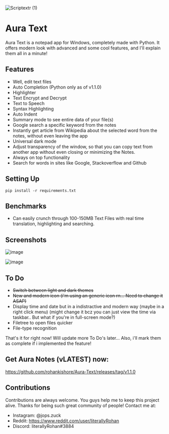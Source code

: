 ![Scriptextr (1)](https://user-images.githubusercontent.com/109947257/217301300-da761ccf-b36b-4e10-b408-073e46925558.png)

# Aura Text

Aura Text is a notepad app for Windows, completely made with Python. It offers modern look with advanced and some cool features, and I'll explain them all in a minute!

## Features

- Well, edit text files
- Auto Completion (Python only as of v1.1.0)
- Highlighter
- Text Encrypt and Decrypt
- Text to Speech
- Syntax Highlighting
- Auto Indent
- Summary mode to see entire data of your file(s)
- Google search a specific keyword from the notes
- Instantly get article from Wikipedia about the selected word from the notes, without even leaving the app
- Universal dark mode
- Adjust transparency of the window, so that you can copy text from another app without even closing or minimizing the Notes.
- Always on top functionality
- Search for words in sites like Google, Stackoverflow and Github

## Setting Up
```
pip install -r requirements.txt
```

## Benchmarks

- Can easily crunch through 100-150MB Text Files with real time translation, highlighting and searching.

## Screenshots

![image](https://user-images.githubusercontent.com/109947257/217451965-a8d6d744-788d-40ab-a64b-a70771dd189f.png)

![image](https://user-images.githubusercontent.com/109947257/217451998-7dfda718-5454-49c4-9cc2-bad90325470d.png)


## To Do 

- ~~Switch between light and dark themes~~
- ~~New and modern icon (i'm using an generic icon rn... Need to change it ASAP)~~
- Display time and date but in a indistractive and modern way (maybe in a right click menu) (might change it bcz you can just view the time via taskbar.. But what if you're in full-screen mode?)
- Filetree to open files quicker
- File-type recognition 

That's it for right now! Will update more To Do's later... Also, i'll mark them as complete if i implemented the feature!

## Get Aura Notes (vLATEST) now:
https://github.com/rohankishore/Aura-Text/releases/tag/v1.1.0

##     

## Contributions
Contributions are always welcome. You guys help me to keep this project alive. Thanks for being such great community of people! Contact me at:
- Instagram: @jops.zuck
- Reddit: https://www.reddit.com/user/literallyRohan
- Discord: literallyRohan#3884
